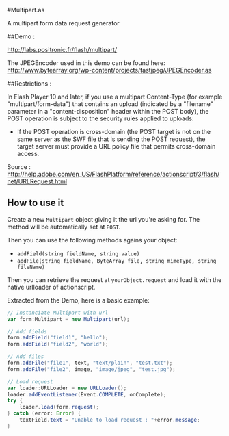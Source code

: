 #Multipart.as

A multipart form data request generator

##Demo :

http://labs.positronic.fr/flash/multipart/

The JPEGEncoder used in this demo can be found here:
http://www.bytearray.org/wp-content/projects/fastjpeg/JPEGEncoder.as

##Restrictions :

In Flash Player 10 and later, if you use a multipart Content-Type (for example "multipart/form-data") that contains an upload (indicated by a "filename" parameter in a "content-disposition" header within the POST body), the POST operation is subject to the security rules applied to uploads:

*   If the POST operation is cross-domain (the POST target is not on the same server as the SWF file that is sending the POST request), the target server must provide a URL policy file that permits cross-domain access.


Source :
http://help.adobe.com/en_US/FlashPlatform/reference/actionscript/3/flash/net/URLRequest.html


## How to use it

Create a new `Multipart` object giving it the url you're asking for. The method will be automatically set at `POST`.

Then you can use the following methods agains your object:

* `addField(string fieldName, string value)`
* `addFile(string fieldName, ByteArray file, string mimeType, string fileName)`

Then you can retrieve the request at `yourObject.request` and load it with the native urlloader of actionscript.

Extracted from the Demo, here is a basic example:

```actionscript
// Instanciate Multipart with url
var form:Multipart = new Multipart(url);

// Add fields
form.addField("field1", "hello");
form.addField("field2", "world");

// Add files
form.addFile("file1", text, "text/plain", "test.txt");
form.addFile("file2", image, "image/jpeg", "test.jpg");

// Load request
var loader:URLLoader = new URLLoader();
loader.addEventListener(Event.COMPLETE, onComplete);
try {
	loader.load(form.request);
} catch (error: Error) {
	textField.text = "Unable to load request : "+error.message;
}
```